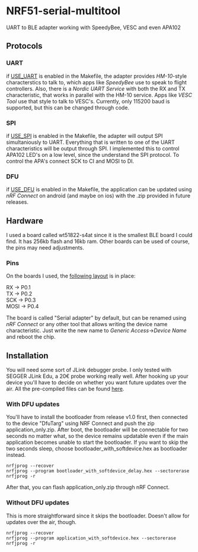 # NRF51-serial-multitool
UART to BLE adapter working with SpeedyBee, VESC and even APA102

## Protocols
### UART
if [USE_UART](Makefile#L199) is enabled in the Makefile, the adapter provides
*HM-10*-style characterstics to talk to, which apps like *SpeedyBee* use to speak to flight controllers.
Also, there is a *Nordic UART Service* with both the RX and TX characteristic, that works in parallel with the HM-10 service.
Apps like *VESC Tool* use that style to talk to VESC's.
Currently, only 115200 baud is supported, but this can be changed through code.

### SPI
if [USE_SPI](Makefile#L198) is enabled in the Makefile, the adapter will output SPI simultaniously to UART.
Everything that is written to one of the UART characteristics will be output through SPI.
I implemented this to control APA102 LED's on a low level, since the understand the SPI protocol.
To control the APA's connect SCK to CI and MOSI to DI.

### DFU
if [USE_DFU](Makefile#L197) is enabled in the Makefile, the application can be updated using *nRF Connect* on android (and maybe on ios) with the .zip
provided in future releases.

## Hardware
I used a board called wt51822-s4at since it is the smallest
BLE board I could find.
It has 256kb flash and 16kb ram.
Other boards can be used of course, the pins may need adjustments.
### Pins
On the boards I used, the [following layout](boards/WT51822_S4AT.h#L25) is in place:

RX   -> P0.1\
TX   -> P0.2\
SCK  -> P0.3\
MOSI -> P0.4

The board is called "Serial adapter" by default, but can be renamed using *nRF Connect* or any other tool that allows writing the device name characteristic.
Just write the new name to *Generic Access*->*Device Name* and reboot the chip.

## Installation
You will need some sort of JLink debugger probe.
I only tested with SEGGER JLink Edu, a 20€ probe working really well.
After hooking up your device you'll have to decide on whether you want future updates over the air.
All the pre-compiled files can be found [here](https://github.com/dakhnod/NRF51-serial-multitool/releases).
### With DFU updates
You'll have to install the bootloader from release v1.0 first,
then connected to the device "DfuTarg" using NRF Connect and push the zip
application_only.zip.
After boot, the bootloader will be connectable for two seconds no matter what,
so the device remains updatable even if the main application becomes unable to start the bootloader.
If you want to skip the two seconds sleep, choose bootloader_with_softdevice.hex as bootloader instead.
```
nrfjprog --recover
nrfjprog --program bootloader_with_softdevice_delay.hex --sectorerase
nrfjprog -r
```
After that, you can flash application_only.zip through nRF Connect.

### Without DFU updates
This is more straightforward since it skips the bootloader.
Doesn't allow for updates over the air, though.
```
nrfjprog --recover
nrfjprog --program application_with_softdevice.hex --sectorerase
nrfjprog -r
```
